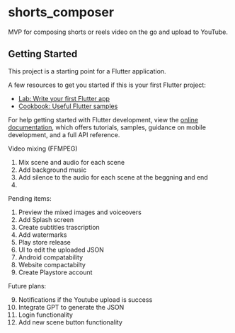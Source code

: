 # shorts_composer

MVP for composing shorts or reels video on the go and upload to YouTube.

## Getting Started

This project is a starting point for a Flutter application.

A few resources to get you started if this is your first Flutter project:

- [Lab: Write your first Flutter app](https://docs.flutter.dev/get-started/codelab)
- [Cookbook: Useful Flutter samples](https://docs.flutter.dev/cookbook)

For help getting started with Flutter development, view the
[online documentation](https://docs.flutter.dev/), which offers tutorials,
samples, guidance on mobile development, and a full API reference.



Video mixing (FFMPEG)

1. Mix scene and audio for each scene
2. Add background music
3. Add silence to the audio for each scene at the beggning and end
4. 




Pending items:

1. Preview the mixed images and voiceovers
8. Add Splash screen
2. Create subtitles trascription
3. Add watermarks
6. Play store release
11. UI to edit the uploaded JSON
4. Android compatability
5. Website compactabilty
7. Create Playstore account


Future plans:

9. Notifications if the Youtube upload is success
10. Integrate GPT to generate the JSON
12. Login functionality
13. Add new scene button functionality


